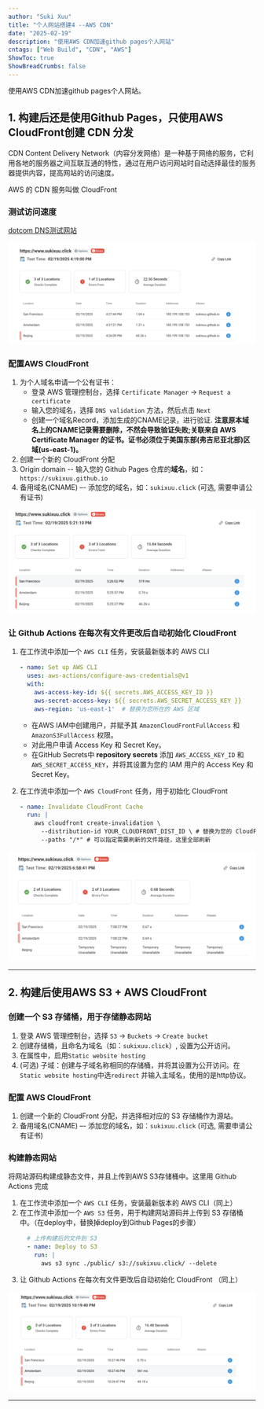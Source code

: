 ```yaml
---
author: "Suki Xuu"
title: "个人网站搭建4 --AWS CDN"
date: "2025-02-19"
description: "使用AWS CDN加速github pages个人网站"
cntags: ["Web Build", "CDN", "AWS"]
ShowToc: true
ShowBreadCrumbs: false
---
```


使用AWS CDN加速github pages个人网站。

<!--more-->
## 1. 构建后还是使用Github Pages，只使用AWS CloudFront创建 CDN 分发
CDN Content Delivery Network（内容分发网络）是一种基于网络的服务，它利用各地的服务器之间互联互通的特性，通过在用户访问网站时自动选择最佳的服务器提供内容，提高网站的访问速度。

AWS 的 CDN 服务叫做 CloudFront

### 测试访问速度
[dotcom DNS测试网站](https://www.dotcom-tools.com/dns-trace-test)

![](../../assets/images/dns_test_0.png)

### 配置AWS CloudFront
1. 为个人域名申请一个公有证书：
	- 登录 AWS 管理控制台，选择 `Certificate Manager` -> `Request a certificate`
	- 输入您的域名，选择 `DNS validation` 方法，然后点击 `Next`
	- 创建一个域名Record，添加生成的CNAME记录，进行验证. 
		**注意原本域名上的CNAME记录需要删除，不然会导致验证失败;关联来自 AWS Certificate Manager 的证书。证书必须位于美国东部(弗吉尼亚北部)区域(us-east-1)。**
2. 创建一个新的 CloudFront 分配
3. Origin domain -- 输入您的 Github Pages 仓库的**域名**，如：`https://sukixuu.github.io`
4. 备用域名(CNAME) –- 添加您的域名，如：`sukixuu.click` (可选, 需要申请公有证书)


![](../../assets/images/dns_test_1.png)

### 让 Github Actions 在每次有文件更改后自动初始化 CloudFront
1. 在工作流中添加一个 `AWS CLI` 任务，安装最新版本的 AWS CLI
	```yml
	- name: Set up AWS CLI
      uses: aws-actions/configure-aws-credentials@v1
      with:
        aws-access-key-id: ${{ secrets.AWS_ACCESS_KEY_ID }}
        aws-secret-access-key: ${{ secrets.AWS_SECRET_ACCESS_KEY }}
        aws-region: 'us-east-1'  # 替换为您所在的 AWS 区域
	```
      - 在AWS IAM中创建用户，并赋予其 `AmazonCloudFrontFullAccess` 和 `AmazonS3FullAccess` 权限。
      - 对此用户申请 Access Key 和 Secret Key。
      - 在GitHub Secrets中 **repository secrets** 添加 `AWS_ACCESS_KEY_ID` 和 `AWS_SECRET_ACCESS_KEY`，并将其设置为您的 IAM 用户的 Access Key 和 Secret Key。

2. 在工作流中添加一个 `AWS CloudFront` 任务，用于初始化 CloudFront
	```yml
    - name: Invalidate CloudFront Cache
      run: |
        aws cloudfront create-invalidation \
          --distribution-id YOUR_CLOUDFRONT_DIST_ID \ # 替换为您的 CloudFront 分配 ID
          --paths "/*" # 可以指定需要刷新的文件路径，这里全部刷新
	```


![](../../assets/images/dns_test_2.png)

---
## 2. 构建后使用AWS S3 + AWS CloudFront
### 创建一个 S3 存储桶，用于存储静态网站
1. 登录 AWS 管理控制台，选择 `S3` -> `Buckets` -> `Create bucket`
2. 创建存储桶，且命名为域名（如：`sukixuu.click`）, 设置为公开访问。
3. 在属性中，启用`Static website hosting`
4. (可选) 子域：创建与子域名称相同的存储桶，并将其设置为公开访问。在`Static website hosting`中选`redirect` 并输入主域名，使用的是http协议。

### 配置 AWS CloudFront
1. 创建一个新的 CloudFront 分配，并选择相对应的 S3 存储桶作为源站。
2. 备用域名(CNAME) –- 添加您的域名，如：`sukixuu.click` (可选, 需要申请公有证书)

### 构建静态网站
将网站源码构建成静态文件，并且上传到AWS S3存储桶中。这里用 Github Actions 完成
1. 在工作流中添加一个 `AWS CLI` 任务，安装最新版本的 AWS CLI（同上）
2. 在工作流中添加一个 `AWS S3` 任务，用于构建网站源码并上传到 S3 存储桶中。（在deploy中，替换掉deploy到Github Pages的步骤）
	```yml
      # 上传构建后的文件到 S3
      - name: Deploy to S3
        run: |
          aws s3 sync ./public/ s3://sukixuu.click/ --delete
	```
3. 让 Github Actions 在每次有文件更改后自动初始化 CloudFront （同上）

![](../../assets/images/dns_test_3.png)


---


